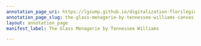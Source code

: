 ```yaml
---
annotation_page_uri: https://lgsump.github.io/digitalization-florilegium/annotations/the-glass-menagerie-by-tennessee-williams-canvas-1-1286-745777.json
annotation_page_slug: the-glass-menagerie-by-tennessee-williams-canvas-1-1286-745777
layout: annotation_page
manifest_label: The Glass Menagerie by Tennessee Williams

---
```

